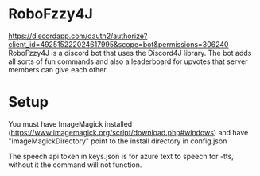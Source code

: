 # RoboFzzy4J

https://discordapp.com/oauth2/authorize?client_id=492515222024617995&scope=bot&permissions=306240
RoboFzzy4J is a discord bot that uses the Discord4J library. The bot adds all sorts of fun commands and also a leaderboard for upvotes that server members can give each other

# Setup
You must have ImageMagick installed (https://www.imagemagick.org/script/download.php#windows) and have "imageMagickDirectory" point to the install directory in config.json

The speech api token in keys.json is for azure text to speech for -tts, without it the command will not function.
